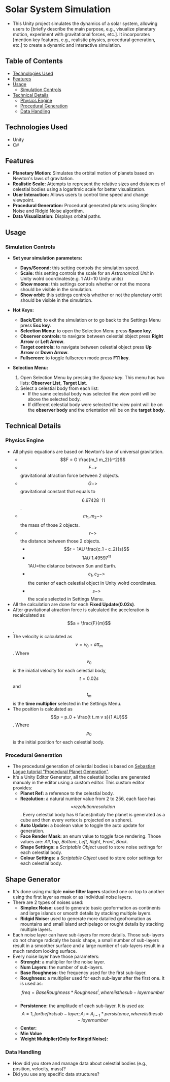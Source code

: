 # Solar System Simulation

* This Unity project simulates the dynamics of a solar system, allowing users to \[briefly describe the main purpose, e.g., visualize planetary motion, experiment with gravitational forces, etc.]. It incorporates \[mention key features, e.g., realistic physics, procedural generation, etc.] to create a dynamic and interactive simulation.

## Table of Contents

* [Technologies Used](#technologies-used)
* [Features](#features)
* [Usage](#usage)
  * [Simulation Controls](#simulation-controls)
* [Technical Details](#technical-details)
  * [Physics Engine](#physics-engine)
  * [Procedural Generation](#procedural-generation)
  * [Data Handling](#data-handling)

## Technologies Used

* Unity
* C#

## Features

* **Planetary Motion:** Simulates the orbital motion of planets based on Newton's laws of gravitation.
* **Realistic Scale:** Attempts to represent the relative sizes and distances of celestial bodies using a logaritmic scale for better visualization.
* **User Interaction:** Allows users to control time speed and change viewpoint.
* **Procedural Generation:** Procedural generated planets using Simplex Noise and Ridgid Noise algorithm.
* **Data Visualization:** Displays orbital paths.

## Usage

### Simulation Controls

* **Set your simulation parameters:**
  * **Days/Second:** this setting controls the simulation speed.
  * **Scale:** this setting controls the scale for an *Astronomical Unit* in Unity wolrd coordinates(e.g. 1 AU=10 Unity units)
  * **Show moons:** this settings controls whether or not the moons should be visible in the simulation.
  * **Show orbit:** this settings controls whether or not the planetary orbit should be visible in the simulation.

* **Hot Keys:**
  * **Back/Exit:** to exit the simulation or to go back to the Settings Menu press **Esc key**.
  * **Selection Menu:** to open the Selection Menu press **Space key**.
  * **Observer controls:** to navigate between celestial object press **Right Arrow** or **Left Arrow**.
  * **Target controls:** to navigate between celestial object press **Up Arrow** or **Down Arrow**.
  * **Fullscreen:** to toggle fullscreen mode press **F11 key**.

* **Selection Menu:**
  1. Open Selection Menu by pressing the *Space key*. This menu has two lists: **Observer List**, **Target List**.
  2. Select a celestial body from each list:
     * If the same celestial body was selected the view point will be above the selected body.
     * If different celestial body were selected the view point will be on the **observer body** and the orientation will be on the **target body**.

## Technical Details



### Physics Engine

* All physic equations are based on Newton's law of universal gravitation.
  * $$F = G \frac{m_1 m_2}{r^2}$$
  * $$F->$$ gravitational atraction force between 2 objects.
  * $$G->$$ gravitational constant that equals to $$~6.67428^-11$$.
  * $$m_1, m_2->$$ the mass of those 2 objects.
  * $$r->$$ the distance between those 2 objects.
    * $$r = 1AU \frac{c_1 - c_2}{s}$$
    * $$1AU~1.49597^11$$ 1AU=the distance between Sun and Earth.
    * $$c_1, c_2->$$ the center of each celestial object in Unity wolrd coordinates.
    * $$s->$$ the scale selected in Settings Menu.
* All the calculation are done for each **Fixed Update(0.02s)**.
* After gravitational atraction force is calculated the acceleration is recalculated as $$a = \frac{F}{m}$$.
* The velocity is calculated as $$v = v_0 + a t t_m$$. Where $$v_0$$ is the iniatial velocity for each celestial body, $$t=0.02s$$ and $$t_m$$ is the **time multiplier** selected in the Settings Menu.
* The position is calculated as $$p = p_0 + \frac{t t_m v s}{1 AU}$$. Where $$p_0$$ is the initial position for each celestial body.

### Procedural Generation

* The procedural generation of celestial bodies is based on [Sebastian Lague tutorial "Procedural Planet Generation"](#https://youtu.be/QN39W020LqU?si=vpwuASJpUm-9wjPf).
* It's a Unity Editor Generator, all the celestial bodies are generated manualy in the editor using a custom editor. This custom editor provides:
  * **Planet Ref:** a reference to the celestial body.
  * **Rezolution:** a natural number value from 2 to 256, each face has $$\times{rezolution}{resolution}$$. Every celestial body has 6 faces(initialy the planet is generated as a cube and then every vertex is projected on a sphere).
  * **Auto Update:** a boolean value to toggle the auto update for generation.
  * **Face Render Mask:** an enum value to toggle face rendering. Those values are: *All*,*Top*, *Bottom*, *Left*, *Right*, *Front*, *Back*.
  * **Shape Settings:** a *Scriptable Object* used to store noise settings for each celestial body.
  * **Colour Settings:** a *Scriptable Object* used to store color settings for each celestial body.

## Shape Generator

* It's done using multiple **noise filter layers** stacked one on top to another using the first layer as mask or as individual noise layers.
* There are 2 types of noises used:
  * **Simplex Noise:** used to generate basic geoformation as continents and large islands or smooth details by stacking multiple layers.
  * **Ridgid Noise:** used to generate more datailed geofromation as mountains and small island archipelago or rought details by stacking multiple layers.
* Each noise layer can have sub-layers for more datails. Those sub-layers do not change radicaly the basic shape, a small number of sub-layers result in a smoother surface and a large number of sub-layers result in a much random looking surface.
* Every noise layer have those parameters:
  * **Strenght:** a multiplier for the noise layer.
  * **Num Layers:** the number of sub-layers.
  * **Base Roughness:** the frequency used for the first sub-layer.
  * **Roughness:** a multiplier used for each sub-layer after the first one. It is used as: $$freq=BaseRoughness*Roughness^i, where i is the sub-layer number$$.
  * **Persistence:** the amplitude of each sub-layer. It is used as: $$A=1, for the first sub-layer; A_i=A_{i-1}*persistence, where i is the sub-layer number$$
  * **Center:**
  * **Min Value**
  * **Weight Multiplier(Only for Ridgid Noise):**

### Data Handling

* How did you store and manage data about celestial bodies (e.g., position, velocity, mass)?
* Did you use any specific data structures?
